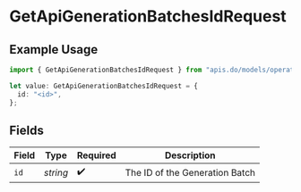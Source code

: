 # GetApiGenerationBatchesIdRequest

## Example Usage

```typescript
import { GetApiGenerationBatchesIdRequest } from "apis.do/models/operations";

let value: GetApiGenerationBatchesIdRequest = {
  id: "<id>",
};
```

## Fields

| Field                          | Type                           | Required                       | Description                    |
| ------------------------------ | ------------------------------ | ------------------------------ | ------------------------------ |
| `id`                           | *string*                       | :heavy_check_mark:             | The ID of the Generation Batch |
